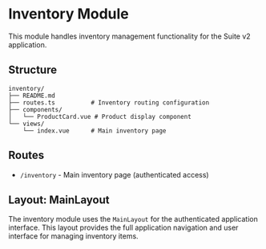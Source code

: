 # Inventory Module

This module handles inventory management functionality for the Suite v2 application.

## Structure

```
inventory/
├── README.md
├── routes.ts          # Inventory routing configuration
├── components/
│   └── ProductCard.vue # Product display component
└── views/
    └── index.vue      # Main inventory page
```

## Routes

- `/inventory` - Main inventory page (authenticated access)

## Layout: MainLayout

The inventory module uses the `MainLayout` for the authenticated application interface. This layout provides the full application navigation and user interface for managing inventory items.

